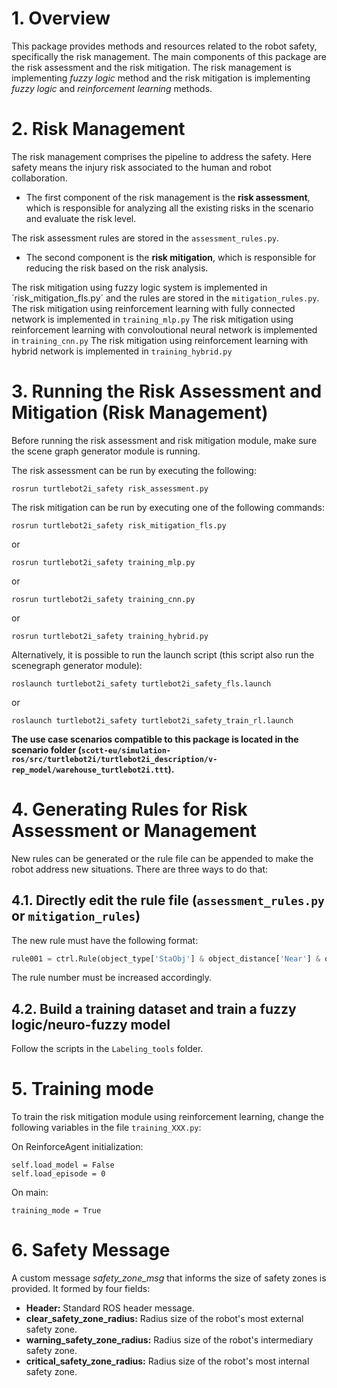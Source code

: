 # 1. Overview

This package provides methods and resources related to the robot safety, specifically the risk management.
The main components of this package are the risk assessment and the risk mitigation. The risk management is implementing _fuzzy logic_ method and the risk mitigation is implementing _fuzzy logic_ and _reinforcement learning_ methods.


# 2. Risk Management

The risk management comprises the pipeline to address the safety. Here safety means the injury risk associated to the human and robot collaboration.

* The first component of the risk management is the **risk assessment**, which is responsible for analyzing all the existing risks in the scenario and evaluate the risk level.

The risk assessment rules are stored in the `assessment_rules.py`.

* The second component is the **risk mitigation**, which is responsible for reducing the risk based on the risk analysis.

The risk mitigation using fuzzy logic system is implemented in ´risk_mitigation_fls.py´ and the rules are stored in the `mitigation_rules.py`.
The risk mitigation using reinforcement learning with fully connected network is implemented in  `training_mlp.py` 
The risk mitigation using reinforcement learning with convoloutional neural network is implemented in  `training_cnn.py` 
The risk mitigation using reinforcement learning with hybrid network is implemented in  `training_hybrid.py` 

# 3. Running the Risk Assessment and Mitigation (Risk Management)

Before running the risk assessment and risk mitigation module, make sure the scene graph generator module is running.

The risk assessment can be run by executing the following:
```
rosrun turtlebot2i_safety risk_assessment.py
```

The risk mitigation can be run by executing one of the following commands:
```
rosrun turtlebot2i_safety risk_mitigation_fls.py
```
or
```
rosrun turtlebot2i_safety training_mlp.py
```
or
```
rosrun turtlebot2i_safety training_cnn.py
```
or
```
rosrun turtlebot2i_safety training_hybrid.py
```


Alternatively, it is possible to run the launch script (this script also run the scenegraph generator module):
```
roslaunch turtlebot2i_safety turtlebot2i_safety_fls.launch 
```
or 
```
roslaunch turtlebot2i_safety turtlebot2i_safety_train_rl.launch
```

**The use case scenarios compatible to this package is located in the scenario folder (`scott-eu/simulation-ros/src/turtlebot2i/turtlebot2i_description/v-rep_model/warehouse_turtlebot2i.ttt`).**

# 4. Generating Rules for Risk Assessment or Management

New rules can be generated or the rule file can be appended to make the robot address new situations.
There are three ways to do that:

## 4.1. Directly edit the rule file (`assessment_rules.py` or `mitigation_rules`)

The new rule must have the following format:
```python
rule001 = ctrl.Rule(object_type['StaObj'] & object_distance['Near'] & object_direction['Front'] , object_risk['VeryHigh'])
```
The rule number must be increased accordingly.

## 4.2. Build a training dataset and train a fuzzy logic/neuro-fuzzy model

Follow the scripts in the `Labeling_tools` folder.

# 5. Training mode

To train the risk mitigation module using reinforcement learning, change the following variables in the file `training_XXX.py`:

On ReinforceAgent initialization:
```
self.load_model = False
self.load_episode = 0
```

On main:
```
training_mode = True
```


# 6. Safety Message

A custom message *safety_zone_msg* that informs the size of safety zones is provided. It formed by four fields:

- **Header:** Standard ROS header message.
- **clear_safety_zone_radius:** Radius size of the robot's most external safety zone.
- **warning_safety_zone_radius:** Radius size of the robot's intermediary safety zone.
- **critical_safety_zone_radius:** Radius size of the robot's most internal safety zone.

